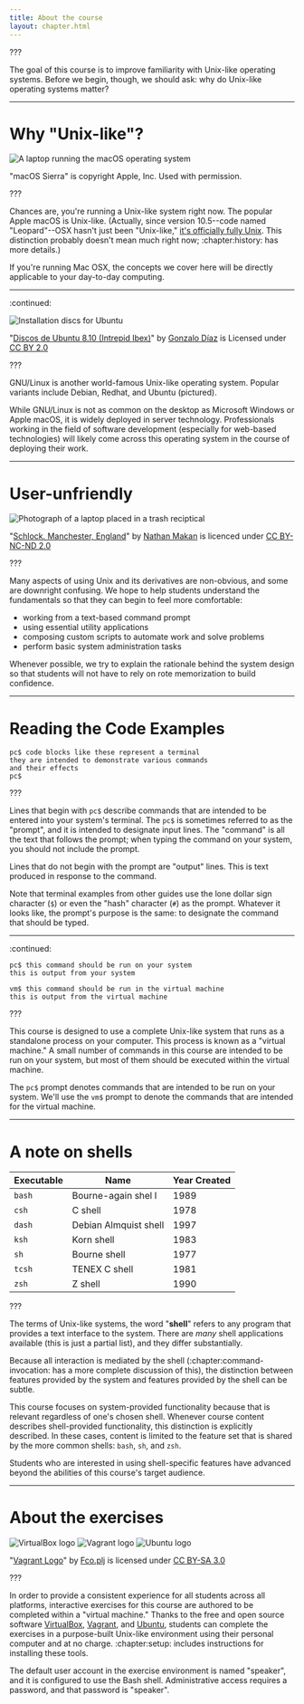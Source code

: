 ```yaml
---
title: About the course
layout: chapter.html
---
```


???

The goal of this course is to improve familiarity with Unix-like operating
systems. Before we begin, though, we should ask: why do Unix-like operating
systems matter?

---

# Why "Unix-like"?

![A laptop running the macOS operating system](macos.png)

"macOS Sierra" is copyright Apple, Inc. Used with permission.

???

Chances are, you're running a Unix-like system right now. The popular Apple
macOS is Unix-like. (Actually, since version 10.5--code named "Leopard"--OSX
hasn't just been "Unix-like," [it's officially fully
Unix](http://www.opengroup.org/openbrand/register/brand3555.htm). This
distinction probably doesn't mean much right now; :chapter:history: has more
details.)

If you're running Mac OSX, the concepts we cover here will be directly
applicable to your day-to-day computing.

---

:continued:

![Installation discs for Ubuntu](ubuntu-discs.jpg)

"[Discos de Ubuntu 8.10 (Intrepid
Ibex)](https://www.flickr.com/photos/sir_gon/3113641967/)" by [Gonzalo
Díaz](https://www.flickr.com/photos/sir_gon/) is Licensed under [CC BY
2.0](https://creativecommons.org/licenses/by/2.0/)

???

GNU/Linux is another world-famous Unix-like operating system. Popular variants
include Debian, Redhat, and Ubuntu (pictured).

While GNU/Linux is not as common on the desktop as Microsoft Windows or Apple
macOS, it is widely deployed in server technology. Professionals working in the
field of software development (especially for web-based technologies) will
likely come across this operating system in the course of deploying their work.

---

# User-unfriendly

![Photograph of a laptop placed in a trash reciptical](laptop-in-garbage.jpg)

"[Schlock. Manchester,
England](https://www.flickr.com/photos/ndm007/171398958/)" by [Nathan
Makan](https://www.flickr.com/photos/ndm007/) is licenced under [CC BY-NC-ND
2.0](https://creativecommons.org/licenses/by-nc-nd/2.0/)

???

Many aspects of using Unix and its derivatives are non-obvious, and some are
downright confusing. We hope to help students understand the fundamentals so
that they can begin to feel more comfortable:

- working from a text-based command prompt
- using essential utility applications
- composing custom scripts to automate work and solve problems
- perform basic system administration tasks

Whenever possible, we try to explain the rationale behind the system design so
that students will not have to rely on rote memorization to build confidence.

---

# Reading the Code Examples

```terminal
pc$ code blocks like these represent a terminal
they are intended to demonstrate various commands
and their effects
pc$ 
```

???

Lines that begin with `pc$` describe commands that are intended to be entered
into your system's terminal. The `pc$` is sometimes referred to as the
"prompt", and it is intended to designate input lines. The "command" is all
the text that follows the prompt; when typing the command on your system, you
should not include the prompt.

Lines that do not begin with the prompt are "output" lines. This is text
produced in response to the command.

Note that terminal examples from other guides use the lone dollar sign
character (`$`) or even the "hash" character (`#`) as the prompt. Whatever it
looks like, the prompt's purpose is the same: to designate the command that
should be typed.

---

:continued:

```terminal
pc$ this command should be run on your system
this is output from your system

vm$ this command should be run in the virtual machine
this is output from the virtual machine
```

???

This course is designed to use a complete Unix-like system that runs as a
standalone process on your computer. This process is known as a "virtual
machine." A small number of commands in this course are intended to be run on
your system, but most of them should be executed within the virtual machine.

The `pc$` prompt denotes commands that are intended to be run on your system.
We'll use the `vm$` prompt to denote the commands that are intended for the
virtual machine.

---

# A note on shells

Executable | Name                  | Year Created
-----------|-----------------------|-------------
`bash`     | Bourne-again shel l   | 1989
`csh`      | C shell               | 1978
`dash`     | Debian Almquist shell | 1997
`ksh`      | Korn shell            | 1983
`sh`       | Bourne shell          | 1977
`tcsh`     | TENEX C shell         | 1981
`zsh`      | Z shell               | 1990

???

The terms of Unix-like systems, the word "**shell**" refers to any program that
provides a text interface to the system. There are *many* shell applications
available (this is just a partial list), and they differ substantially.

Because all interaction is mediated by the shell (:chapter:command-invocation:
has a more complete discussion of this), the distinction between features
provided by the system and features provided by the shell can be subtle.

This course focuses on system-provided functionality because that is relevant
regardless of one's chosen shell. Whenever course content describes
shell-provided functionality, this distinction is explicitly described. In
these cases, content is limited to the feature set that is shared by the more
common shells: `bash`, `sh`, and `zsh`.

Students who are interested in using shell-specific features have advanced
beyond the abilities of this course's target audience.

---

# About the exercises

<div class="img-3">
  <img alt="VirtualBox logo" src="logo-virtualbox.png" />
  <img alt="Vagrant logo" src="logo-vagrant.png" />
  <img alt="Ubuntu logo" src="logo-ubuntu.svg" />
</div>

"[Vagrant Logo](https://commons.wikimedia.org/w/index.php?curid=29324827)" by
[Fco.plj](https://commons.wikimedia.org/w/index.php?title=User:Fco.plj) is
licensed under [CC BY-SA 3.0](http://creativecommons.org/licenses/by-sa/3.0)

???

In order to provide a consistent experience for all students across all
platforms, interactive exercises for this course are authored to be completed
within a "virtual machine." Thanks to the free and open source software
[VirtualBox](https://www.virtualbox.org/),
[Vagrant](https://www.vagrantup.com/), and [Ubuntu](http://www.ubuntu.com/),
students can complete the exercises in a purpose-built Unix-like environment
using their personal computer and at no charge. :chapter:setup: includes
instructions for installing these tools.

The default user account in the exercise environment is named "speaker", and it
is configured to use the Bash shell. Administrative access requires a password,
and that password is "speaker".
